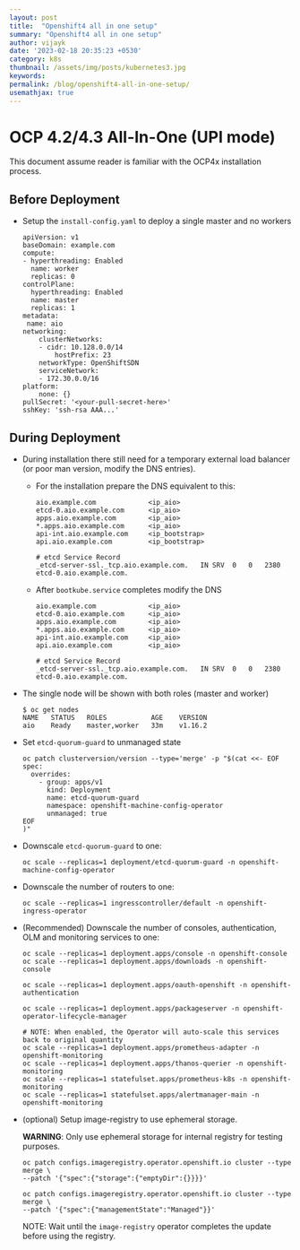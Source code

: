 ```yaml
---
layout: post
title:  "Openshift4 all in one setup"
summary: "Openshift4 all in one setup"
author: vijayk
date: '2023-02-18 20:35:23 +0530'
category: k8s
thumbnail: /assets/img/posts/kubernetes3.jpg
keywords: 
permalink: /blog/openshift4-all-in-one-setup/
usemathjax: true
---
```



# OCP 4.2/4.3 All-In-One (UPI mode)

This document assume reader is familiar with the OCP4x installation process.

## Before Deployment

- Setup the `install-config.yaml` to deploy a single master and no workers
    ```
    apiVersion: v1
    baseDomain: example.com
    compute:
    - hyperthreading: Enabled
      name: worker
      replicas: 0
    controlPlane:
      hyperthreading: Enabled
      name: master
      replicas: 1
    metadata:
     name: aio
    networking:
        clusterNetworks:
        - cidr: 10.128.0.0/14
            hostPrefix: 23
        networkType: OpenShiftSDN
        serviceNetwork:
        - 172.30.0.0/16
    platform:
        none: {}
    pullSecret: '<your-pull-secret-here>'
    sshKey: 'ssh-rsa AAA...'
    ```

## During Deployment
- During installation there still need for a temporary external load balancer (or poor man version, modify the DNS entries). 
    - For the installation prepare the DNS equivalent to this:
        ```
        aio.example.com             <ip_aio>
        etcd-0.aio.example.com      <ip_aio>
        apps.aio.example.com        <ip_aio>
        *.apps.aio.example.com      <ip_aio>
        api-int.aio.example.com     <ip_bootstrap>
        api.aio.example.com         <ip_bootstrap>

        # etcd Service Record
        _etcd-server-ssl._tcp.aio.example.com.   IN SRV  0   0   2380    etcd-0.aio.example.com.
        ```
    - After `bootkube.service` completes modify the DNS 
        ```
        aio.example.com             <ip_aio>
        etcd-0.aio.example.com      <ip_aio>
        apps.aio.example.com        <ip_aio>
        *.apps.aio.example.com      <ip_aio>
        api-int.aio.example.com     <ip_aio>
        api.aio.example.com         <ip_aio>

        # etcd Service Record
        _etcd-server-ssl._tcp.aio.example.com.   IN SRV  0   0   2380    etcd-0.aio.example.com.
        ```

- The single node will be shown with both roles (master and worker)
    ```
    $ oc get nodes
    NAME   STATUS   ROLES           AGE    VERSION
    aio    Ready    master,worker   33m    v1.16.2
    ```

- Set `etcd-quorum-guard` to unmanaged state 
    ```
    oc patch clusterversion/version --type='merge' -p "$(cat <<- EOF
    spec:
      overrides:
        - group: apps/v1
          kind: Deployment
          name: etcd-quorum-guard
          namespace: openshift-machine-config-operator
          unmanaged: true
    EOF
    )"
    ```
- Downscale `etcd-quorum-guard` to one:
    ```
    oc scale --replicas=1 deployment/etcd-quorum-guard -n openshift-machine-config-operator
    ```
- Downscale the number of routers to one:
    ```
    oc scale --replicas=1 ingresscontroller/default -n openshift-ingress-operator
    ```

- (Recommended) Downscale the number of consoles, authentication, OLM and monitoring services to one:
    ```
    oc scale --replicas=1 deployment.apps/console -n openshift-console
    oc scale --replicas=1 deployment.apps/downloads -n openshift-console

    oc scale --replicas=1 deployment.apps/oauth-openshift -n openshift-authentication

    oc scale --replicas=1 deployment.apps/packageserver -n openshift-operator-lifecycle-manager
    
    # NOTE: When enabled, the Operator will auto-scale this services back to original quantity
    oc scale --replicas=1 deployment.apps/prometheus-adapter -n openshift-monitoring
    oc scale --replicas=1 deployment.apps/thanos-querier -n openshift-monitoring
    oc scale --replicas=1 statefulset.apps/prometheus-k8s -n openshift-monitoring
    oc scale --replicas=1 statefulset.apps/alertmanager-main -n openshift-monitoring
    ```
- (optional) Setup image-registry to use ephemeral storage.

    **WARNING**: Only use ephemeral storage for internal registry for testing purposes.
    ```
    oc patch configs.imageregistry.operator.openshift.io cluster --type merge \
    --patch '{"spec":{"storage":{"emptyDir":{}}}}'

    oc patch configs.imageregistry.operator.openshift.io cluster --type merge \
    --patch '{"spec":{"managementState":"Managed"}}'
    ```
    NOTE: Wait until the `image-registry` operator completes the update before using the registry.
